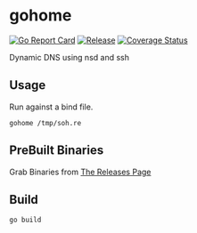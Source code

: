 # gohome
[![Go Report Card](https://goreportcard.com/badge/github.com/Jmainguy/gohome)](https://goreportcard.com/badge/github.com/Jmainguy/gohome)
[![Release](https://img.shields.io/github/release/Jmainguy/gohome.svg?style=flat-square)](https://github.com/Jmainguy/gohome/releases/latest)
[![Coverage Status](https://coveralls.io/repos/github/Jmainguy/gohome/badge.svg?branch=main)](https://coveralls.io/github/Jmainguy/gohome?branch=main)

Dynamic DNS using nsd and ssh

## Usage
Run against a bind file.

```/bin/bash
gohome /tmp/soh.re
```

## PreBuilt Binaries
Grab Binaries from [The Releases Page](https://github.com/Jmainguy/gohome/releases)

## Build
```/bin/bash
go build
```
